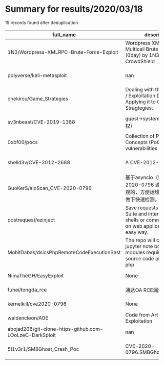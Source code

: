 
# Summary for results/2020/03/18
    
15 records found after deduplication

| full_name | description | html_url | matched_list | matched_count | pushed_at | size | stargazers_count | language | forks_count | vul_ids |
|---------------------------------------------------------|-------------------------------------------------------------------------------------------------------------------|----------------------------------------------------------------------------|----------------------------------|-----------------|---------------------------|--------|--------------------|------------------|---------------|-------------------|
| 1N3/Wordpress-XMLRPC-Brute-Force-Exploit | Wordpress XMLRPC System Multicall Brute Force Exploit (0day) by 1N3 @ CrowdShield | https://github.com/1N3/Wordpress-XMLRPC-Brute-Force-Exploit | ['0day', 'exploit'] | 2 | 2020-03-18 23:51:23+00:00 | 22 | 328 | Python | 168 | [] |
| polyverse/kali-metasploit | nan | https://github.com/polyverse/kali-metasploit | ['metasploit module OR payload'] | 1 | 2020-03-18 14:21:49+00:00 | 113 | 0 | Ruby | 1 | [] |
| chekirou/Game_Strategies | Dealing with the Exploration / Exploitation Dilemma by Applying it to Game Stragtegies. | https://github.com/chekirou/Game_Strategies | ['exploit'] | 1 | 2020-03-18 23:38:12+00:00 | 1302 | 0 | Jupyter Notebook | 0 | [] |
| sv3nbeast/CVE-2019-1388 | guest→system（UAC手动提权） | https://github.com/sv3nbeast/CVE-2019-1388 | ['cve-2'] | 1 | 2020-03-18 06:21:13+00:00 | 4505 | 69 | | 20 | ['CVE-2019-1388'] |
| 0xbf00/pocs | Collection of Proof of Concepts (PoC) for vulnerabilities I found | https://github.com/0xbf00/pocs | ['vulnerability poc'] | 1 | 2020-03-18 18:34:02+00:00 | 12 | 3 | C | 1 | [] |
| shelld3v/CVE-2012-2688 | A CVE-2012-2688 shell | https://github.com/shelld3v/CVE-2012-2688 | ['cve-2'] | 1 | 2020-03-18 16:06:39+00:00 | 9 | 2 | Python | 0 | ['CVE-2012-2688'] |
| GuoKerS/aioScan_CVE-2020-0796 | 基于asyncio（协程）的CVE-2020-0796 速度还是十分可观的，方便运维师傅们对内网做下快速检测。 | https://github.com/GuoKerS/aioScan_CVE-2020-0796 | ['cve-2'] | 1 | 2020-03-18 04:48:23+00:00 | 3 | 16 | Python | 13 | ['CVE-2020-0796'] |
| postrequest/ezinject | Save requests from Burp Suite and interact with web shells or command injection on web applications the easy way. | https://github.com/postrequest/ezinject | ['command injection'] | 1 | 2020-03-18 05:43:44+00:00 | 39 | 0 | Python | 0 | [] |
| MohitDabas/dsicsPhpRemoteCodeExecutionSast | The repo will contain the jupyter note book and other modules required to do source code analysis on php | https://github.com/MohitDabas/dsicsPhpRemoteCodeExecutionSast | ['remote code execution'] | 1 | 2020-03-18 07:21:18+00:00 | 139 | 1 | Jupyter Notebook | 0 | [] |
| NimaTheGH/EasyExploit | None | https://github.com/NimaTheGH/EasyExploit | ['exploit'] | 1 | 2020-03-18 00:05:17+00:00 | 0 | 0 | | 0 | [] |
| fuhei/tongda_rce | 通达OA RCE漏洞 | https://github.com/fuhei/tongda_rce | ['rce'] | 1 | 2020-03-18 07:52:29+00:00 | 699 | 69 | Python | 21 | [] |
| kernelkill/cve2020-0796 | None | https://github.com/kernelkill/cve2020-0796 | ['cve-2'] | 1 | 2020-03-18 13:31:00+00:00 | 1 | 0 | Python | 1 | [] |
| waldencleon/AOE | Code from Art of Exploitation | https://github.com/waldencleon/AOE | ['exploit'] | 1 | 2020-03-18 15:07:42+00:00 | 6 | 0 | C | 0 | [] |
| abojad206/git-clone-https-github.com-LOoLzeC-DarkSploit | nan | https://github.com/abojad206/git-clone-https-github.com-LOoLzeC-DarkSploit | ['sploit'] | 1 | 2020-03-18 19:53:57+00:00 | 0 | 1 | nan | 0 | [] |
| 5l1v3r1/SMBGhost_Crash_Poc | CVE-2020-0796.SMBGhost_Crash_Poc | https://github.com/5l1v3r1/SMBGhost_Crash_Poc | ['cve poc'] | 1 | 2020-03-18 08:57:36+00:00 | 387 | 0 | nan | 0 | ['CVE-2020-0796'] |
